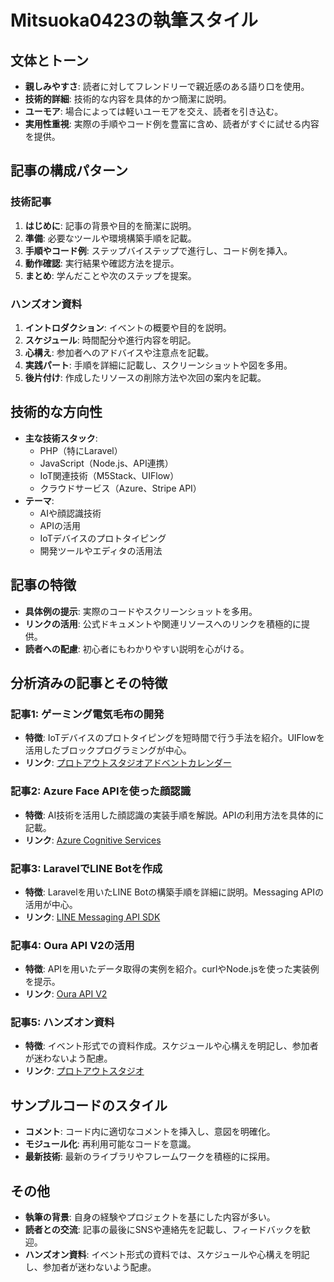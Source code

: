 # Mitsuoka0423の執筆スタイル

## 文体とトーン

- **親しみやすさ**: 読者に対してフレンドリーで親近感のある語り口を使用。
- **技術的詳細**: 技術的な内容を具体的かつ簡潔に説明。
- **ユーモア**: 場合によっては軽いユーモアを交え、読者を引き込む。
- **実用性重視**: 実際の手順やコード例を豊富に含め、読者がすぐに試せる内容を提供。

## 記事の構成パターン

### 技術記事

1. **はじめに**: 記事の背景や目的を簡潔に説明。
2. **準備**: 必要なツールや環境構築手順を記載。
3. **手順やコード例**: ステップバイステップで進行し、コード例を挿入。
4. **動作確認**: 実行結果や確認方法を提示。
5. **まとめ**: 学んだことや次のステップを提案。

### ハンズオン資料

1. **イントロダクション**: イベントの概要や目的を説明。
2. **スケジュール**: 時間配分や進行内容を明記。
3. **心構え**: 参加者へのアドバイスや注意点を記載。
4. **実践パート**: 手順を詳細に記載し、スクリーンショットや図を多用。
5. **後片付け**: 作成したリソースの削除方法や次回の案内を記載。

## 技術的な方向性

- **主な技術スタック**:
  - PHP（特にLaravel）
  - JavaScript（Node.js、API連携）
  - IoT関連技術（M5Stack、UIFlow）
  - クラウドサービス（Azure、Stripe API）
- **テーマ**:
  - AIや顔認識技術
  - APIの活用
  - IoTデバイスのプロトタイピング
  - 開発ツールやエディタの活用法

## 記事の特徴

- **具体例の提示**: 実際のコードやスクリーンショットを多用。
- **リンクの活用**: 公式ドキュメントや関連リソースへのリンクを積極的に提供。
- **読者への配慮**: 初心者にもわかりやすい説明を心がける。

## 分析済みの記事とその特徴

### 記事1: ゲーミング電気毛布の開発

- **特徴**: IoTデバイスのプロトタイピングを短時間で行う手法を紹介。UIFlowを活用したブロックプログラミングが中心。
- **リンク**: [プロトアウトスタジオアドベントカレンダー](https://qiita.com/advent-calendar/2021/protoout)

### 記事2: Azure Face APIを使った顔認識

- **特徴**: AI技術を活用した顔認識の実装手順を解説。APIの利用方法を具体的に記載。
- **リンク**: [Azure Cognitive Services](https://docs.microsoft.com/ja-jp/azure/cognitive-services/face/concepts/face-recognition)

### 記事3: LaravelでLINE Botを作成

- **特徴**: Laravelを用いたLINE Botの構築手順を詳細に説明。Messaging APIの活用が中心。
- **リンク**: [LINE Messaging API SDK](https://developers.line.biz/ja/docs/messaging-api/line-bot-sdk/)

### 記事4: Oura API V2の活用

- **特徴**: APIを用いたデータ取得の実例を紹介。curlやNode.jsを使った実装例を提示。
- **リンク**: [Oura API V2](https://cloud.ouraring.com/v2/docs)

### 記事5: ハンズオン資料

- **特徴**: イベント形式での資料作成。スケジュールや心構えを明記し、参加者が迷わないよう配慮。
- **リンク**: [プロトアウトスタジオ](https://protoout.studio/)

## サンプルコードのスタイル

- **コメント**: コード内に適切なコメントを挿入し、意図を明確化。
- **モジュール化**: 再利用可能なコードを意識。
- **最新技術**: 最新のライブラリやフレームワークを積極的に採用。

## その他

- **執筆の背景**: 自身の経験やプロジェクトを基にした内容が多い。
- **読者との交流**: 記事の最後にSNSや連絡先を記載し、フィードバックを歓迎。
- **ハンズオン資料**: イベント形式の資料では、スケジュールや心構えを明記し、参加者が迷わないよう配慮。
